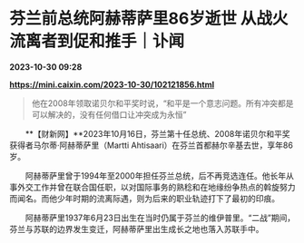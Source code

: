 # 芬兰前总统阿赫蒂萨里86岁逝世 从战火流离者到促和推手｜讣闻

**2023-10-30 09:28**

**https://mini.caixin.com/2023-10-30/102121856.html**

> 他在2008年领取诺贝尔和平奖时说，“和平是一个意志问题。所有冲突都是可以解决的，没有任何借口让冲突成为永恒”

  

　　**【财新网】**2023年10月16日，芬兰第十任总统、2008年诺贝尔和平奖获得者马尔蒂·阿赫蒂萨里（Martti Ahtisaari）在芬兰首都赫尔辛基去世，享年86岁。

　　阿赫蒂萨里曾于1994年至2000年担任芬兰总统，后不再竞选连任。他长年从事外交工作并曾在联合国任职，以对国际事务的熟稔和在地缘纷争热点的斡旋努力而闻名。而他少年时期的流离际遇，则为后来的职业轨迹打下了最初的印痕。

　　阿赫蒂萨里1937年6月23日出生在当时仍属于芬兰的维伊普里。“二战”期间，芬兰与苏联的边界发生变迁，阿赫蒂萨里出生成长之地也落入苏联手中。